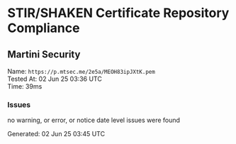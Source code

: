 # STIR/SHAKEN Certificate Repository Compliance

## Martini Security

Name: `https://p.mtsec.me/2e5a/MEOH83ipJXtK.pem`\
Tested At: 02 Jun 25 03:36 UTC\
Time: 39ms

### Issues

no warning, or error, or notice date level issues were found

Generated: 02 Jun 25 03:45 UTC